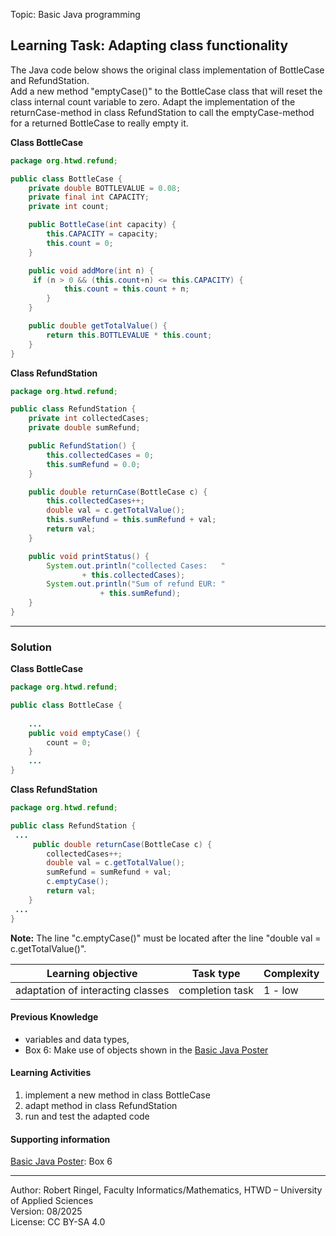 Topic: Basic Java programming

## Learning Task: Adapting class functionality

The Java code below shows the original class implementation of BottleCase and RefundStation.  
Add a new method "emptyCase()" to the BottleCase class that will reset the class internal count variable to zero. Adapt the implementation of the returnCase-method in class RefundStation to call the emptyCase-method for a returned BottleCase to really empty it.

**Class BottleCase**
``` java
package org.htwd.refund;

public class BottleCase {
    private double BOTTLEVALUE = 0.08;
    private final int CAPACITY;
    private int count;

    public BottleCase(int capacity) {
        this.CAPACITY = capacity;
        this.count = 0;
    }

    public void addMore(int n) {
	 if (n > 0 && (this.count+n) <= this.CAPACITY) {
            this.count = this.count + n;
        }
    }

    public double getTotalValue() {
        return this.BOTTLEVALUE * this.count;
    }
}
```

**Class RefundStation**
``` java
package org.htwd.refund;

public class RefundStation {
    private int collectedCases;
    private double sumRefund;

    public RefundStation() {
        this.collectedCases = 0;
        this.sumRefund = 0.0;
    }

    public double returnCase(BottleCase c) {
        this.collectedCases++;
        double val = c.getTotalValue();
        this.sumRefund = this.sumRefund + val;
        return val;
    }

    public void printStatus() {
        System.out.println("collected Cases:   " 
				+ this.collectedCases);
        System.out.println("Sum of refund EUR: " 
					+ this.sumRefund);
    }
}
```
---------------------------------------

### Solution

**Class BottleCase**
``` java
package org.htwd.refund;

public class BottleCase {
    
    ...
    public void emptyCase() {
        count = 0; 
    }
    ...
}
```

**Class RefundStation**
``` java
package org.htwd.refund;

public class RefundStation {
 ...
     public double returnCase(BottleCase c) {
        collectedCases++;
        double val = c.getTotalValue();
        sumRefund = sumRefund + val;
        c.emptyCase();
        return val;
    }
 ...
}
```

**Note:** The line "c.emptyCase()" must be located after the line "double val = c.getTotalValue()".

| **Learning objective**                           | **Task type**   | **Complexity** |
| ------------------------------------------------ | --------------- | -------------- |
| adaptation of interacting classes                | completion task | 1 - low        |  

#### Previous Knowledge

- variables and data types,  
- Box 6: Make use of objects shown in the [Basic Java Poster](00_JavaPoster_HK_engl.pdf)  

#### Learning Activities

1) implement a new method in class BottleCase
2) adapt method in class RefundStation
3) run and test the adapted code

#### Supporting information

[Basic Java Poster](00_JavaPoster_HK_engl.pdf): Box 6 

---------------------------------------
Author: Robert Ringel, Faculty Informatics/Mathematics, HTWD – University of Applied Sciences  
Version: 08/2025            
License: CC BY-SA 4.0
